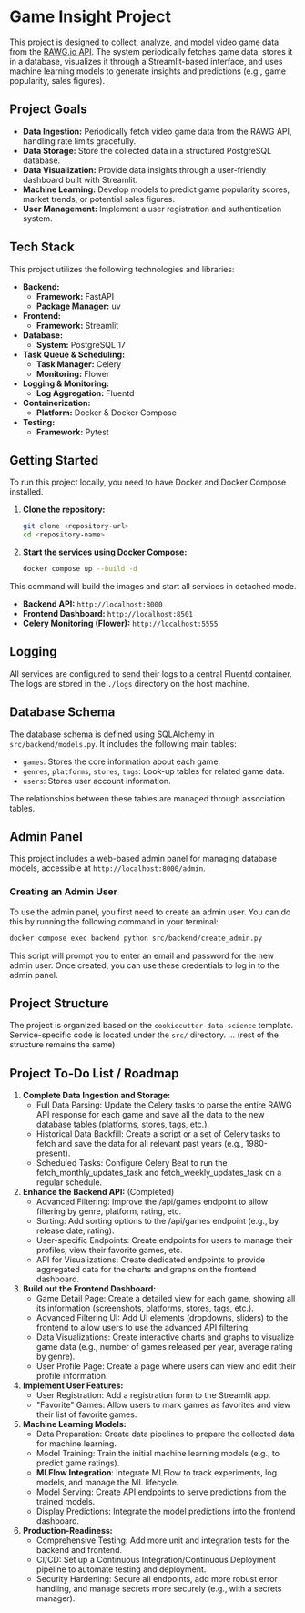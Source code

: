 # Game Insight Project

This project is designed to collect, analyze, and model video game data from the [RAWG.io API](https://rawg.io/apidocs). The system periodically fetches game data, stores it in a database, visualizes it through a Streamlit-based interface, and uses machine learning models to generate insights and predictions (e.g., game popularity, sales figures).

## Project Goals

-   **Data Ingestion:** Periodically fetch video game data from the RAWG API, handling rate limits gracefully.
-   **Data Storage:** Store the collected data in a structured PostgreSQL database.
-   **Data Visualization:** Provide data insights through a user-friendly dashboard built with Streamlit.
-   **Machine Learning:** Develop models to predict game popularity scores, market trends, or potential sales figures.
-   **User Management:** Implement a user registration and authentication system.

## Tech Stack

This project utilizes the following technologies and libraries:

-   **Backend:**
    -   **Framework:** FastAPI
    -   **Package Manager:** uv
-   **Frontend:**
    -   **Framework:** Streamlit
-   **Database:**
    -   **System:** PostgreSQL 17
-   **Task Queue & Scheduling:**
    -   **Task Manager:** Celery
    -   **Monitoring:** Flower
-   **Logging & Monitoring:**
    -   **Log Aggregation:** Fluentd
-   **Containerization:**
    -   **Platform:** Docker & Docker Compose
-   **Testing:**
    -   **Framework:** Pytest

## Getting Started

To run this project locally, you need to have Docker and Docker Compose installed.

1.  **Clone the repository:**
    ```bash
    git clone <repository-url>
    cd <repository-name>
    ```

2.  **Start the services using Docker Compose:**
    ```bash
    docker compose up --build -d
    ```

This command will build the images and start all services in detached mode.
-   **Backend API:** `http://localhost:8000`
-   **Frontend Dashboard:** `http://localhost:8501`
-   **Celery Monitoring (Flower):** `http://localhost:5555`

## Logging

All services are configured to send their logs to a central Fluentd container. The logs are stored in the `./logs` directory on the host machine.

## Database Schema

The database schema is defined using SQLAlchemy in `src/backend/models.py`. It includes the following main tables:
-   `games`: Stores the core information about each game.
-   `genres`, `platforms`, `stores`, `tags`: Look-up tables for related game data.
-   `users`: Stores user account information.

The relationships between these tables are managed through association tables.

## Admin Panel

This project includes a web-based admin panel for managing database models, accessible at `http://localhost:8000/admin`.

### Creating an Admin User

To use the admin panel, you first need to create an admin user. You can do this by running the following command in your terminal:

```bash
docker compose exec backend python src/backend/create_admin.py
```

This script will prompt you to enter an email and password for the new admin user. Once created, you can use these credentials to log in to the admin panel.

## Project Structure

The project is organized based on the `cookiecutter-data-science` template. Service-specific code is located under the `src/` directory.
... (rest of the structure remains the same)

## Project To-Do List / Roadmap

1.  **Complete Data Ingestion and Storage:**
    -   Full Data Parsing: Update the Celery tasks to parse the entire RAWG API response for each game and save all the data to the new database tables (platforms, stores, tags, etc.).
    -   Historical Data Backfill: Create a script or a set of Celery tasks to fetch and save the data for all relevant past years (e.g., 1980-present).
    -   Scheduled Tasks: Configure Celery Beat to run the fetch_monthly_updates_task and fetch_weekly_updates_task on a regular schedule.
2.  **Enhance the Backend API:** (Completed)
    -   Advanced Filtering: Improve the /api/games endpoint to allow filtering by genre, platform, rating, etc.
    -   Sorting: Add sorting options to the /api/games endpoint (e.g., by release date, rating).
    -   User-specific Endpoints: Create endpoints for users to manage their profiles, view their favorite games, etc.
    -   API for Visualizations: Create dedicated endpoints to provide aggregated data for the charts and graphs on the frontend dashboard.
3.  **Build out the Frontend Dashboard:**
    -   Game Detail Page: Create a detailed view for each game, showing all its information (screenshots, platforms, stores, tags, etc.).
    -   Advanced Filtering UI: Add UI elements (dropdowns, sliders) to the frontend to allow users to use the advanced API filtering.
    -   Data Visualizations: Create interactive charts and graphs to visualize game data (e.g., number of games released per year, average rating by genre).
    -   User Profile Page: Create a page where users can view and edit their profile information.
4.  **Implement User Features:**
    -   User Registration: Add a registration form to the Streamlit app.
    -   "Favorite" Games: Allow users to mark games as favorites and view their list of favorite games.
5.  **Machine Learning Models:**
    -   Data Preparation: Create data pipelines to prepare the collected data for machine learning.
    -   Model Training: Train the initial machine learning models (e.g., to predict game ratings).
    -   **MLFlow Integration**: Integrate MLFlow to track experiments, log models, and manage the ML lifecycle.
    -   Model Serving: Create API endpoints to serve predictions from the trained models.
    -   Display Predictions: Integrate the model predictions into the frontend dashboard.
6.  **Production-Readiness:**
    -   Comprehensive Testing: Add more unit and integration tests for the backend and frontend.
    -   CI/CD: Set up a Continuous Integration/Continuous Deployment pipeline to automate testing and deployment.
    -   Security Hardening: Secure all endpoints, add more robust error handling, and manage secrets more securely (e.g., with a secrets manager).
